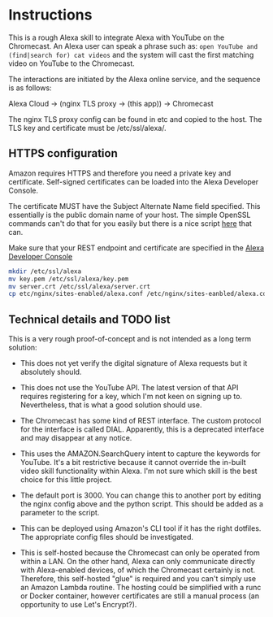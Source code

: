 # Instructions

This is a rough Alexa skill to integrate Alexa with YouTube on the 
Chromecast.
An Alexa user can speak a phrase such as:
`open YouTube and (find|search for) cat videos` 
and the system will cast the first matching video on YouTube to the Chromecast.

The interactions are initiated by the Alexa online service, and 
the sequence is as follows:

Alexa Cloud -> (nginx TLS proxy -> (this app)) -> Chromecast

The nginx TLS proxy config can be found in etc and copied to the host.
The TLS key and certificate must be /etc/ssl/alexa/.

## HTTPS configuration

Amazon requires HTTPS and therefore you need a private key and certificate.
Self-signed certificates can be loaded into the Alexa Developer Console.

The certificate MUST have the Subject Alternate Name field specified.
This essentially is the public domain name of your host.
The simple OpenSSL commands can't do that for you easily but there is a 
nice script [here](https://gist.github.com/erik/119dd32efc269d6dd5d7) that can.

Make sure that your REST endpoint and certificate are specified in the 
[Alexa Developer Console](https://developer.amazon.com/alexa/console/ask/)

```sh
mkdir /etc/ssl/alexa
mv key.pem /etc/ssl/alexa/key.pem
mv server.crt /etc/ssl/alexa/server.crt
cp etc/nginx/sites-enabled/alexa.conf /etc/nginx/sites-eanbled/alexa.conf
```

## Technical details and TODO list

This is a very rough proof-of-concept and is not intended 
as a long term solution:

* This does not yet verify the digital signature of Alexa requests but
it absolutely should.

* This does not use the YouTube API. The latest version of that API 
requires registering for a key, which I'm not keen on signing up to.
Nevertheless, that is what a good solution should use.

* The Chromecast has some kind of REST interface. The custom protocol 
for the interface is called DIAL. Apparently, this is a deprecated interface
and may disappear at any notice.

* This uses the AMAZON.SearchQuery intent to capture the keywords for YouTube.
It's a bit restrictive because it cannot override the in-built video skill functionality
within Alexa. I'm not sure which skill is the best choice for this little
project.

* The default port is 3000. You can change this to another port
by editing the nginx config above and the python script. This should be 
added as a parameter to the script.

* This can be deployed using Amazon's CLI tool if it has the right dotfiles.
The appropriate config files should be investigated.

* This is self-hosted because the Chromecast can only be operated from 
within a LAN. On the other hand, Alexa can only communicate directly with
Alexa-enabled devices, of which the Chromecast certainly is not. Therefore, this
self-hosted "glue" is required and you can't simply use an Amazon Lambda routine.
The hosting could be simplified with a runc or Docker container, however certificates are still 
a manual process (an opportunity to use Let's Encrypt?).
